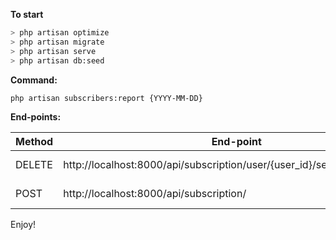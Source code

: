 <b>To start</b>
```bash
> php artisan optimize
> php artisan migrate
> php artisan serve
> php artisan db:seed
```

<b>Command:</b>

```bash
php artisan subscribers:report {YYYY-MM-DD}
```

<b>End-points:</b>

| Method    |  End-point | Fields  | Descripction |
| ------------ | ------------ | ------------ | ------------ |
| DELETE   | http://localhost:8000/api/subscription/user/{user_id}/service/{service_id} |  - | Remove a subscriber. |
| POST | http://localhost:8000/api/subscription/  | user_id service_id  | Add a subscriber |

<p>Enjoy!</p>
